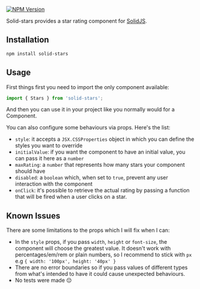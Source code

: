 [![NPM Version](https://img.shields.io/npm/v/solid-stars)](https://www.npmjs.com/package/solid-stars)

Solid-stars provides a star rating component for [SolidJS](https://github.com/solidjs/solid).

## Installation

```sh
npm install solid-stars
```

## Usage

First things first you need to import the only component available:

```js
import { Stars } from 'solid-stars';
```

And then you can use it in your project like you normally would for a Component.

You can also configure some behaviours via props.
Here's the list:

- `style`: it accepts a `JSX.CSSProperties` object in which you can define the styles you want to override
- `initialValue`: if you want the component to have an initial value, you can pass it here as a `number`
- `maxRating`: a `number` that represents how many stars your component should have
- `disabled`: a `boolean` which, when set to `true`, prevent any user interaction with the component
- `onClick`: it's possible to retrieve the actual rating by passing a function that will be fired when a user clicks on a star.

## Known Issues

There are some limitations to the props which I will fix when I can:

- In the `style` props, if you pass `width`, `height` or `font-size`, the component will choose the greatest value. It doesn't work with percentages/em/rem or plain numbers, so I recommend to stick with `px` e.g `{ width: '100px', height: '40px' }`
- There are no error boundaries so if you pass values of different types from what's intended to have it could cause unexpected behaviours.
- No tests were made :pensive:
